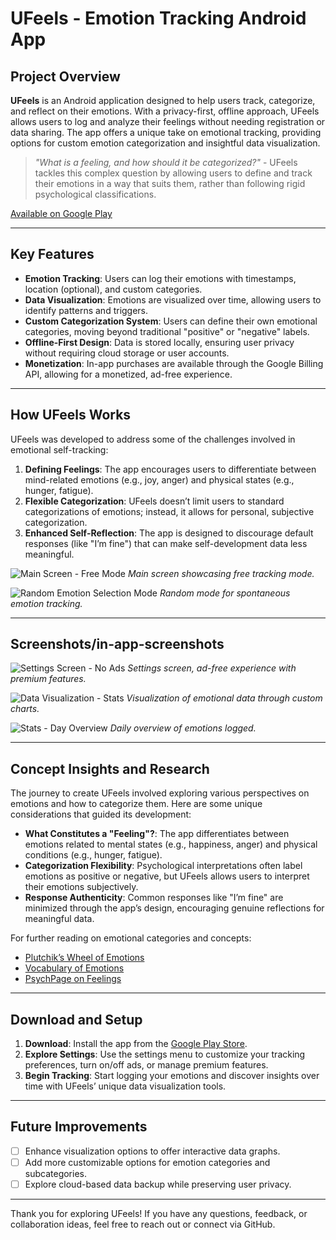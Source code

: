 # UFeels - Emotion Tracking Android App

## Project Overview

**UFeels** is an Android application designed to help users track, categorize, and reflect on their emotions. With a privacy-first, offline approach, UFeels allows users to log and analyze their feelings without needing registration or data sharing. The app offers a unique take on emotional tracking, providing options for custom emotion categorization and insightful data visualization.

> _"What is a feeling, and how should it be categorized?"_ - UFeels tackles this complex question by allowing users to define and track their emotions in a way that suits them, rather than following rigid psychological classifications.

[Available on Google Play](https://play.google.com/store/apps/details?id=com.ideatheimage.ufeels)

---

## Key Features

- **Emotion Tracking**: Users can log their emotions with timestamps, location (optional), and custom categories.
- **Data Visualization**: Emotions are visualized over time, allowing users to identify patterns and triggers.
- **Custom Categorization System**: Users can define their own emotional categories, moving beyond traditional "positive" or "negative" labels.
- **Offline-First Design**: Data is stored locally, ensuring user privacy without requiring cloud storage or user accounts.
- **Monetization**: In-app purchases are available through the Google Billing API, allowing for a monetized, ad-free experience.

---

## How UFeels Works

UFeels was developed to address some of the challenges involved in emotional self-tracking:

1. **Defining Feelings**: The app encourages users to differentiate between mind-related emotions (e.g., joy, anger) and physical states (e.g., hunger, fatigue).
2. **Flexible Categorization**: UFeels doesn’t limit users to standard categorizations of emotions; instead, it allows for personal, subjective categorization.
3. **Enhanced Self-Reflection**: The app is designed to discourage default responses (like "I’m fine") that can make self-development data less meaningful.

![Main Screen - Free Mode](https://github.com/k-gintaras/UFeels-Showcase/blob/master/Screenshots/in-app-screenshots/main-free.jpg)
_Main screen showcasing free tracking mode._

![Random Emotion Selection Mode](https://github.com/k-gintaras/UFeels-Showcase/blob/master/Screenshots/in-app-screenshots/random-mode.jpg)
_Random mode for spontaneous emotion tracking._

---

## Screenshots/in-app-screenshots

![Settings Screen - No Ads](https://github.com/k-gintaras/UFeels-Showcase/blob/master/Screenshots/in-app-screenshots/settings-noads.jpg)
_Settings screen, ad-free experience with premium features._

![Data Visualization - Stats](https://github.com/k-gintaras/UFeels-Showcase/blob/master/Screenshots/in-app-screenshots/stats.jpg)
_Visualization of emotional data through custom charts._

![Stats - Day Overview](https://github.com/k-gintaras/UFeels-Showcase/blob/master/Screenshots/in-app-screenshots/stats-friday.jpg)
_Daily overview of emotions logged._

---

## Concept Insights and Research

The journey to create UFeels involved exploring various perspectives on emotions and how to categorize them. Here are some unique considerations that guided its development:

- **What Constitutes a "Feeling"?**: The app differentiates between emotions related to mental states (e.g., happiness, anger) and physical conditions (e.g., hunger, fatigue).
- **Categorization Flexibility**: Psychological interpretations often label emotions as positive or negative, but UFeels allows users to interpret their emotions subjectively.
- **Response Authenticity**: Common responses like "I’m fine" are minimized through the app’s design, encouraging genuine reflections for meaningful data.

For further reading on emotional categories and concepts:

- [Plutchik’s Wheel of Emotions](https://en.wikipedia.org/wiki/Contrasting_and_categorization_of_emotions#Plutchik.27s_wheel_of_emotions)
- [Vocabulary of Emotions](https://www.vocabulary.com/lists/535865)
- [PsychPage on Feelings](http://www.psychpage.com/learning/library/assess/feelings.html)

---

## Download and Setup

1. **Download**: Install the app from the [Google Play Store](https://play.google.com/store/apps/details?id=com.ideatheimage.ufeels).
2. **Explore Settings**: Use the settings menu to customize your tracking preferences, turn on/off ads, or manage premium features.
3. **Begin Tracking**: Start logging your emotions and discover insights over time with UFeels’ unique data visualization tools.

---

## Future Improvements

- [ ] Enhance visualization options to offer interactive data graphs.
- [ ] Add more customizable options for emotion categories and subcategories.
- [ ] Explore cloud-based data backup while preserving user privacy.

---

Thank you for exploring UFeels! If you have any questions, feedback, or collaboration ideas, feel free to reach out or connect via GitHub.
